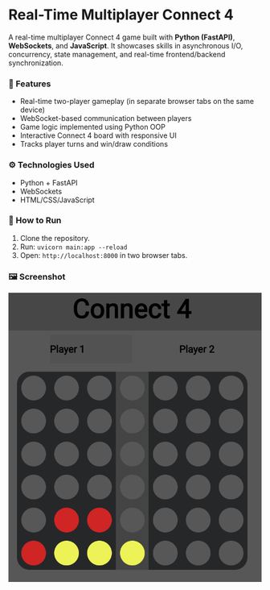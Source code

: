 # Real-Time Multiplayer Connect 4

A real-time multiplayer Connect 4 game built with **Python (FastAPI)**, **WebSockets**, and **JavaScript**. It showcases skills in asynchronous I/O, concurrency, state management, and real-time frontend/backend synchronization.

### 🚀 Features
- Real-time two-player gameplay (in separate browser tabs on the same device)
- WebSocket-based communication between players
- Game logic implemented using Python OOP
- Interactive Connect 4 board with responsive UI
- Tracks player turns and win/draw conditions

### ⚙️ Technologies Used
- Python + FastAPI
- WebSockets
- HTML/CSS/JavaScript

### 🔧 How to Run
1. Clone the repository.
2. Run: `uvicorn main:app --reload`
3. Open: `http://localhost:8000` in two browser tabs.

### 🖼️ Screenshot
![Gameplay Screenshot](screenshots/game-screenshot.png)